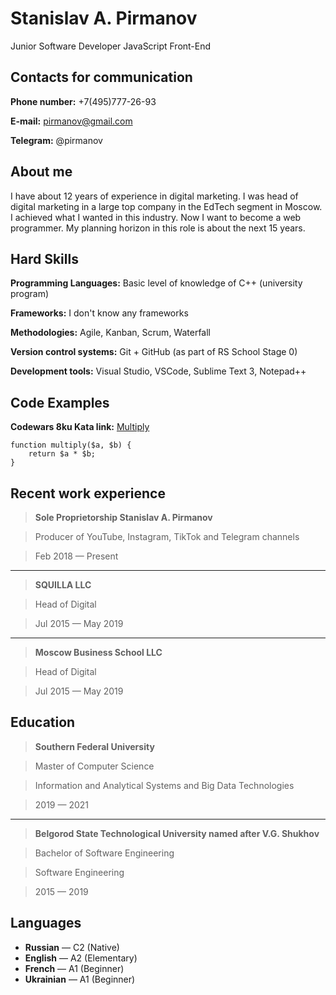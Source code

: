 # Stanislav A. Pirmanov

Junior Software Developer JavaScript Front-End

## Contacts for communication


**Phone number:** +7(495)777-26-93


**E-mail:** pirmanov@gmail.com


**Telegram:** @pirmanov

## About me
I have about 12 years of experience in digital marketing. I was head of digital marketing in a large top company in the EdTech segment in Moscow. I achieved what I wanted in this industry. Now I want to become a web programmer. My planning horizon in this role is about the next 15 years.

## Hard Skills

**Programming Languages:** Basic level of knowledge of C++ (university program)


**Frameworks:** I don't know any frameworks


**Methodologies:** Agile, Kanban, Scrum, Waterfall


**Version control systems:** Git + GitHub (as part of RS School Stage 0)


**Development tools:** Visual Studio, VSCode, Sublime Text 3, Notepad++

## Code Examples


**Codewars 8ku Kata link:** [Multiply](https://www.codewars.com/kata/50654ddff44f800200000004)

```
function multiply($a, $b) {
    return $a * $b;
}

```
## Recent work experience


> **Sole Proprietorship Stanislav A. Pirmanov**


> Producer of YouTube, Instagram, TikTok and Telegram channels


>Feb 2018 — Present


---


> **SQUILLA LLC**


> Head of Digital


>Jul 2015 — May 2019


---


> **Moscow Business School LLC**


> Head of Digital


>Jul 2015 — May 2019

## Education

> **Southern Federal University**  


> Master of Computer Science


>Information and Analytical Systems and Big Data Technologies


>2019 — 2021


---


> **Belgorod State Technological University named after V.G. Shukhov**  


> Bachelor of Software Engineering


>Software Engineering


>2015 — 2019



## Languages

-   **Russian** — C2 (Native)
-   **English** — A2 (Elementary)
-   **French** — A1 (Beginner)
-   **Ukrainian** — A1 (Beginner)